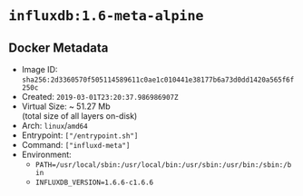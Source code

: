 # `influxdb:1.6-meta-alpine`

## Docker Metadata

- Image ID: `sha256:2d3360570f505114589611c0ae1c010441e38177b6a73d0dd1420a565f6f250c`
- Created: `2019-03-01T23:20:37.986986907Z`
- Virtual Size: ~ 51.27 Mb  
  (total size of all layers on-disk)
- Arch: `linux`/`amd64`
- Entrypoint: `["/entrypoint.sh"]`
- Command: `["influxd-meta"]`
- Environment:
  - `PATH=/usr/local/sbin:/usr/local/bin:/usr/sbin:/usr/bin:/sbin:/bin`
  - `INFLUXDB_VERSION=1.6.6-c1.6.6`
